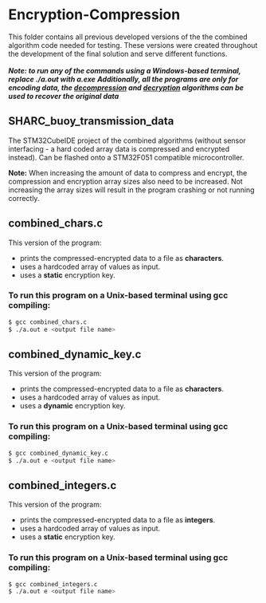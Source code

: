 # Encryption-Compression
This folder contains all previous developed versions of the the combined algorithm code needed for testing. These versions were created throughout the development of the final solution and serve different functions.
<br /><br />
**_Note: to run any of the commands using a Windows-based terminal, replace ./a.out with a.exe_**
**_Additionally, all the programs are only for encoding data, the [decompression](https://github.com/tristynferreiro/SHARC_buoy_data_transmission/blob/main/Software/Compression/lzss_decompression.c) and [decryption](https://github.com/tristynferreiro/SHARC_buoy_data_transmission/blob/main/Software/Encryption/RSA/rsa_decryption.c) algorithms can be used to recover the original data_**

## SHARC_buoy_transmission_data
The STM32CubeIDE project of the combined algorithms (without sensor interfacing - a hard coded array data is compressed and encrypted instead). Can be flashed onto a STM32F051 compatible microcontroller.

**Note:** When increasing the amount of data to compress and encrypt, the compression and encryption array sizes also need to be increased. Not increasing the array sizes will result in the program crashing or not running correctly.

## combined_chars.c
This version of the program:
- prints the compressed-encrypted data to a file as **characters**.
- uses a hardcoded array of values as input.
- uses a **static** encryption key.

### To run this program on a Unix-based terminal using gcc compiling:
```bash
$ gcc combined_chars.c
$ ./a.out e <output file name>
```

## combined_dynamic_key.c
This version of the program:
- prints the compressed-encrypted data to a file as **characters**.
- uses a hardcoded array of values as input.
- uses a **dynamic** encryption key.

### To run this program on a Unix-based terminal using gcc compiling:
```bash
$ gcc combined_dynamic_key.c
$ ./a.out e <output file name>
```

## combined_integers.c
This version of the program:
- prints the compressed-encrypted data to a file as **integers**.
- uses a hardcoded array of values as input.
- uses a **static** encryption key.

### To run this program on a Unix-based terminal using gcc compiling:
```bash
$ gcc combined_integers.c
$ ./a.out e <output file name>
```
